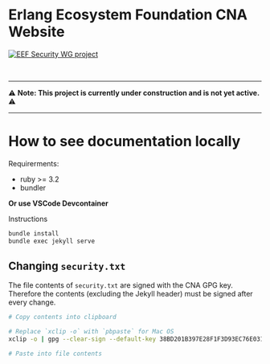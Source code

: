 # Erlang Ecosystem Foundation CNA Website

[![EEF Security WG project](https://img.shields.io/badge/EEF-Security-black)](https://github.com/erlef/security-wg)

<br clear="left"/>

---

:warning: **Note: This project is currently under construction and is not yet active.** :warning:

---

# How to see documentation locally

Requirerments:
 * ruby >= 3.2
 * bundler

**Or use VSCode Devcontainer**

Instructions

```bash
bundle install
bundle exec jekyll serve
```

## Changing `security.txt`

The file contents of `security.txt` are signed with the CNA GPG key. Therefore
the contents (excluding the Jekyll header) must be signed after every change.

```bash
# Copy contents into clipboard

# Replace `xclip -o` with `pbpaste` for Mac OS
xclip -o | gpg --clear-sign --default-key 38BD201B397E28F1F3D93EC76E031A811F266E21

# Paste into file contents
```
